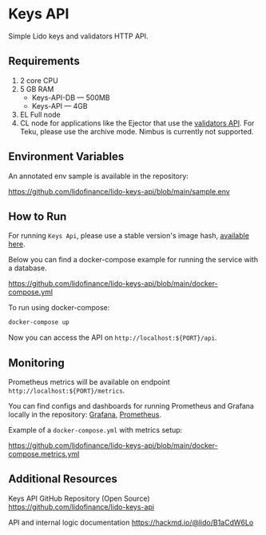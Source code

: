 # Keys API

Simple Lido keys and validators HTTP API.

## Requirements

1. 2 core CPU
2. 5 GB RAM
   - Keys-API-DB — 500MB
   - Keys-API — 4GB
3. EL Full node
4. CL node for applications like the Ejector that use the [validators API](https://hackmd.io/fv8btyNTTOGLZI6LqYyYIg?view#validators). For Teku, please use the archive mode. Nimbus is currently not supported.

## Environment Variables

An annotated env sample is available in the repository:

https://github.com/lidofinance/lido-keys-api/blob/main/sample.env

## How to Run

For running `Keys Api`, please use a stable version's image hash, [available here](https://docs.lido.fi/guides/tooling/).

Below you can find a docker-compose example for running the service with a database.

https://github.com/lidofinance/lido-keys-api/blob/main/docker-compose.yml

To run using docker-compose:

```bash
docker-compose up
```

Now you can access the API on `http://localhost:${PORT}/api`.

## Monitoring

Prometheus metrics will be available on endpoint `http://localhost:${PORT}/metrics`.

You can find configs and dashboards for running Prometheus and Grafana locally in the repository: [Grafana](https://github.com/lidofinance/lido-keys-api/tree/main/grafana), [Prometheus](https://github.com/lidofinance/lido-keys-api/tree/main/prometheus).

Example of a `docker-compose.yml` with metrics setup:

https://github.com/lidofinance/lido-keys-api/blob/main/docker-compose.metrics.yml

## Additional Resources

Keys API GitHub Repository (Open Source)
https://github.com/lidofinance/lido-keys-api

API and internal logic documentation
https://hackmd.io/@lido/B1aCdW6Lo
